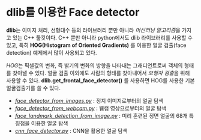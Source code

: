 # dlib를 이용한 Face detector

**dlib**는 이미지 처리, 선형대수 등의 라이브러리 뿐만 아니라 *머신러닝 알고리즘*을 가지고 있는 C++ 툴킷이다. C++ 뿐만 아니라 python에서도 dlib 라이브러리를 사용할 수 있고, 특히 **HOG(Histogram of Oriented Gradients)** 를 이용한 얼굴 검출(face detection) 예제에서 많이 사용되고 있다.



*HOG*는 픽셀값의 변화, 즉 밝기의 변화의 방향을 나타내는 그래디언트로써 객체의 형태를 찾아낼 수 있다. 얼굴 검출 이외에도 사람의 형태를 찾아내어서 *보행자 검출*을 위해 사용할 수 있다.  **dlib.get_frontal_face_detector()** 를 사용하면 HOG를 사용한 기본 얼굴검출기를 쓸 수 있다.



- [*face_detector_from_images.py*](1.face_detector_from_images/README.md) : 정지 이미지로부터의 얼굴 탐색
- [*face_detector_from_webcam.py*](2.face_detector_from_webcam/README.md) : 웹캠 영상으로부터의 얼굴 탐색
- [*face_landmark_detection_from_image.py*](3.face_landmark_detection_from_image/README.md) : 미리 훈련된 정면 얼굴의 68개 특징점을 이용한 얼굴 탐색
- [*cnn_face_detector.py*](4.cnn_face_detector.py/README.md) : CNN을 활용한 얼굴 탐색
